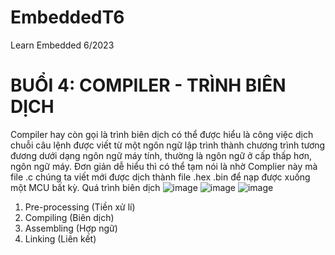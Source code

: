 # EmbeddedT6
Learn Embedded 6/2023
# BUỔI 4: COMPILER - TRÌNH BIÊN DỊCH
Compiler hay còn gọi là trình biên dịch có thể được hiểu là công việc dịch chuỗi câu lệnh được viết từ một ngôn ngữ lập trình thành chương trình tương đương dưới dạng ngôn ngữ máy tính, thường là ngôn ngữ ở cấp thấp hơn, ngôn ngữ máy. Đơn giản dễ hiểu thì có thể tạm nói là nhờ Complier này mà file .c chúng ta viết mới được dịch thành file .hex .bin để nạp được xuống một MCU bất kỳ.
Quá trình biên dịch 
![image](https://github.com/KienNguyen9/EmbeddedT6/assets/136218538/0268c4fb-9806-424c-a8ac-3ae0afdc69db)
![image](https://github.com/KienNguyen9/EmbeddedT6/assets/136218538/562d9e22-66ef-4010-8893-c074d149f7e2)
![image](https://github.com/KienNguyen9/EmbeddedT6/assets/136218538/010b0838-7917-4e5b-8f1a-b11012bfc3d7)

1. Pre-processing (Tiền xử lí)
2. Compiling (Biên dịch)
3. Assembling (Hợp ngữ)
4. Linking (Liên kết)

